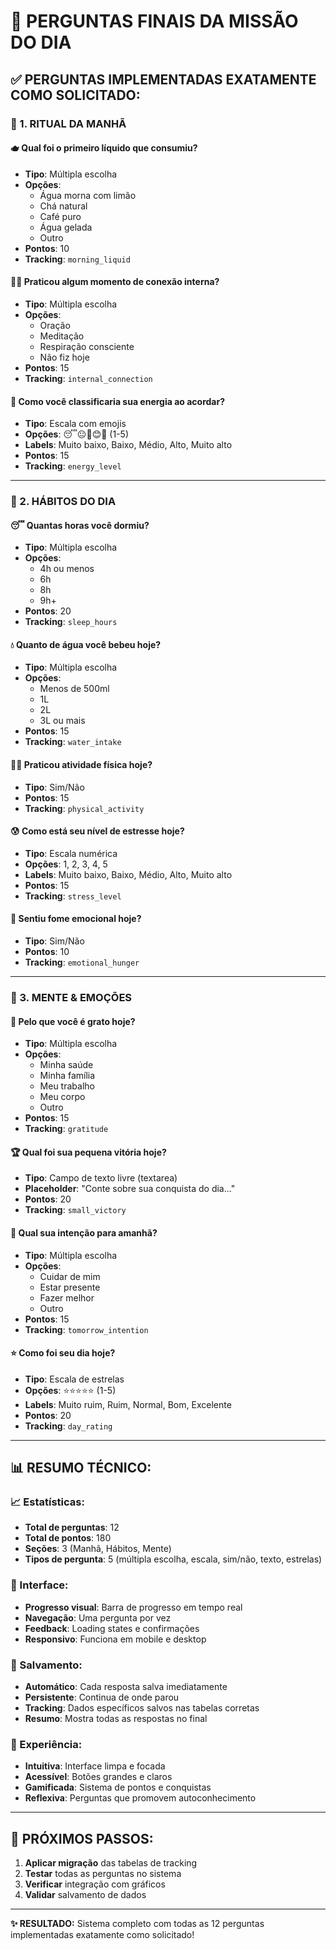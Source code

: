 # 🎯 PERGUNTAS FINAIS DA MISSÃO DO DIA

## **✅ PERGUNTAS IMPLEMENTADAS EXATAMENTE COMO SOLICITADO:**

### **🌅 1. RITUAL DA MANHÃ**

#### **🫖 Qual foi o primeiro líquido que consumiu?**
- **Tipo**: Múltipla escolha
- **Opções**:
  - Água morna com limão
  - Chá natural
  - Café puro
  - Água gelada
  - Outro
- **Pontos**: 10
- **Tracking**: `morning_liquid`

#### **🧘‍♀️ Praticou algum momento de conexão interna?**
- **Tipo**: Múltipla escolha
- **Opções**:
  - Oração
  - Meditação
  - Respiração consciente
  - Não fiz hoje
- **Pontos**: 15
- **Tracking**: `internal_connection`

#### **📿 Como você classificaria sua energia ao acordar?**
- **Tipo**: Escala com emojis
- **Opções**: 😴😐🙂😊🤩 (1-5)
- **Labels**: Muito baixo, Baixo, Médio, Alto, Muito alto
- **Pontos**: 15
- **Tracking**: `energy_level`

---

### **💪 2. HÁBITOS DO DIA**

#### **😴 Quantas horas você dormiu?**
- **Tipo**: Múltipla escolha
- **Opções**:
  - 4h ou menos
  - 6h
  - 8h
  - 9h+
- **Pontos**: 20
- **Tracking**: `sleep_hours`

#### **💧 Quanto de água você bebeu hoje?**
- **Tipo**: Múltipla escolha
- **Opções**:
  - Menos de 500ml
  - 1L
  - 2L
  - 3L ou mais
- **Pontos**: 15
- **Tracking**: `water_intake`

#### **🏃‍♀️ Praticou atividade física hoje?**
- **Tipo**: Sim/Não
- **Pontos**: 15
- **Tracking**: `physical_activity`

#### **😰 Como está seu nível de estresse hoje?**
- **Tipo**: Escala numérica
- **Opções**: 1, 2, 3, 4, 5
- **Labels**: Muito baixo, Baixo, Médio, Alto, Muito alto
- **Pontos**: 15
- **Tracking**: `stress_level`

#### **🍫 Sentiu fome emocional hoje?**
- **Tipo**: Sim/Não
- **Pontos**: 10
- **Tracking**: `emotional_hunger`

---

### **🧠 3. MENTE & EMOÇÕES**

#### **🙏 Pelo que você é grato hoje?**
- **Tipo**: Múltipla escolha
- **Opções**:
  - Minha saúde
  - Minha família
  - Meu trabalho
  - Meu corpo
  - Outro
- **Pontos**: 15
- **Tracking**: `gratitude`

#### **🏆 Qual foi sua pequena vitória hoje?**
- **Tipo**: Campo de texto livre (textarea)
- **Placeholder**: "Conte sobre sua conquista do dia..."
- **Pontos**: 20
- **Tracking**: `small_victory`

#### **🌱 Qual sua intenção para amanhã?**
- **Tipo**: Múltipla escolha
- **Opções**:
  - Cuidar de mim
  - Estar presente
  - Fazer melhor
  - Outro
- **Pontos**: 15
- **Tracking**: `tomorrow_intention`

#### **⭐ Como foi seu dia hoje?**
- **Tipo**: Escala de estrelas
- **Opções**: ⭐⭐⭐⭐⭐ (1-5)
- **Labels**: Muito ruim, Ruim, Normal, Bom, Excelente
- **Pontos**: 20
- **Tracking**: `day_rating`

---

## **📊 RESUMO TÉCNICO:**

### **📈 Estatísticas:**
- **Total de perguntas**: 12
- **Total de pontos**: 180
- **Seções**: 3 (Manhã, Hábitos, Mente)
- **Tipos de pergunta**: 5 (múltipla escolha, escala, sim/não, texto, estrelas)

### **🎨 Interface:**
- **Progresso visual**: Barra de progresso em tempo real
- **Navegação**: Uma pergunta por vez
- **Feedback**: Loading states e confirmações
- **Responsivo**: Funciona em mobile e desktop

### **💾 Salvamento:**
- **Automático**: Cada resposta salva imediatamente
- **Persistente**: Continua de onde parou
- **Tracking**: Dados específicos salvos nas tabelas corretas
- **Resumo**: Mostra todas as respostas no final

### **📱 Experiência:**
- **Intuitiva**: Interface limpa e focada
- **Acessível**: Botões grandes e claros
- **Gamificada**: Sistema de pontos e conquistas
- **Reflexiva**: Perguntas que promovem autoconhecimento

---

## **🚀 PRÓXIMOS PASSOS:**

1. **Aplicar migração** das tabelas de tracking
2. **Testar** todas as perguntas no sistema
3. **Verificar** integração com gráficos
4. **Validar** salvamento de dados

---

**✨ RESULTADO:** Sistema completo com todas as 12 perguntas implementadas exatamente como solicitado! 